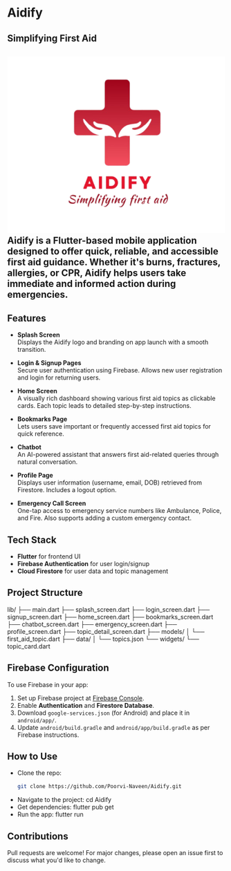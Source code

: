 # Aidify
## Simplifying First Aid
![alt text](assets/images/logo_image2.png)
**Aidify** is a Flutter-based mobile application designed to offer quick, reliable, and accessible first aid guidance. Whether it's burns, fractures, allergies, or CPR, Aidify helps users take immediate and informed action during emergencies.
---
## Features
- **Splash Screen**  
  Displays the Aidify logo and branding on app launch with a smooth transition.

- **Login & Signup Pages**  
  Secure user authentication using Firebase. Allows new user registration and login for returning users.

- **Home Screen**  
  A visually rich dashboard showing various first aid topics as clickable cards. Each topic leads to detailed step-by-step instructions.

- **Bookmarks Page**  
  Lets users save important or frequently accessed first aid topics for quick reference.

- **Chatbot**  
  An AI-powered assistant that answers first aid-related queries through natural conversation.

- **Profile Page**  
  Displays user information (username, email, DOB) retrieved from Firestore. Includes a logout option.

- **Emergency Call Screen**  
  One-tap access to emergency service numbers like Ambulance, Police, and Fire. Also supports adding a custom emergency contact.

## Tech Stack
 - **Flutter** for frontend UI
- **Firebase Authentication** for user login/signup
- **Cloud Firestore** for user data and topic management

## Project Structure
lib/
├── main.dart
├── splash_screen.dart
├── login_screen.dart
├── signup_screen.dart
├── home_screen.dart
├── bookmarks_screen.dart
├── chatbot_screen.dart
├── emergency_screen.dart
├── profile_screen.dart
├── topic_detail_screen.dart
├── models/
│ └── first_aid_topic.dart
├── data/
│ └── topics.json
└── widgets/
└── topic_card.dart

## Firebase Configuration
To use Firebase in your app:

1. Set up Firebase project at [Firebase Console](https://console.firebase.google.com/).
2. Enable **Authentication** and **Firestore Database**.
3. Download `google-services.json` (for Android) and place it in `android/app/`.
4. Update `android/build.gradle` and `android/app/build.gradle` as per Firebase instructions.

## How to Use
- Clone the repo:
   ```bash
   git clone https://github.com/Poorvi-Naveen/Aidify.git
- Navigate to the project: 
   cd Aidify
- Get dependencies:
   flutter pub get
- Run the app:
   flutter run

## Contributions
Pull requests are welcome! For major changes, please open an issue first to discuss what you'd like to change.

